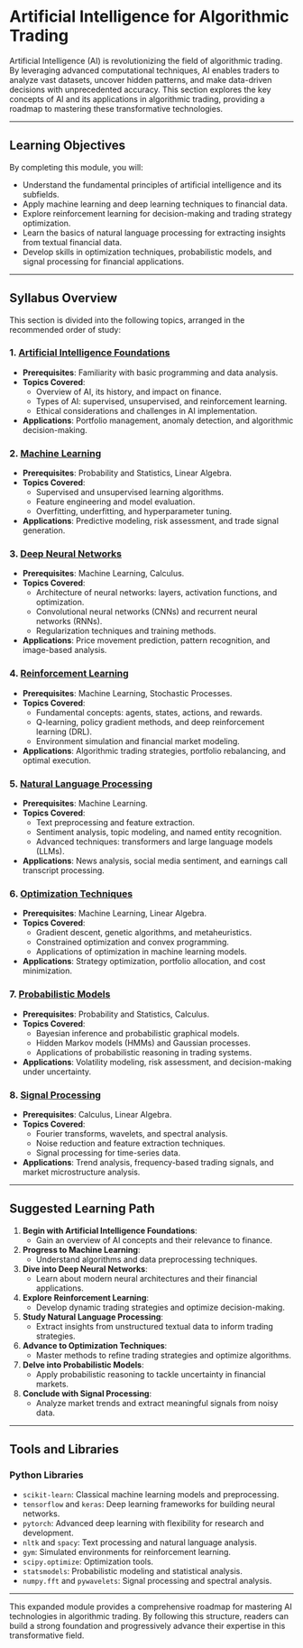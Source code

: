 # Artificial Intelligence for Algorithmic Trading

Artificial Intelligence (AI) is revolutionizing the field of algorithmic trading. By leveraging advanced computational techniques, AI enables traders to analyze vast datasets, uncover hidden patterns, and make data-driven decisions with unprecedented accuracy. This section explores the key concepts of AI and its applications in algorithmic trading, providing a roadmap to mastering these transformative technologies.

---

## Learning Objectives

By completing this module, you will:
- Understand the fundamental principles of artificial intelligence and its subfields.
- Apply machine learning and deep learning techniques to financial data.
- Explore reinforcement learning for decision-making and trading strategy optimization.
- Learn the basics of natural language processing for extracting insights from textual financial data.
- Develop skills in optimization techniques, probabilistic models, and signal processing for financial applications.

---

## Syllabus Overview

This section is divided into the following topics, arranged in the recommended order of study:

### 1. [Artificial Intelligence Foundations](artificial-intelligence/README.md)
- **Prerequisites**: Familiarity with basic programming and data analysis.
- **Topics Covered**:
  - Overview of AI, its history, and impact on finance.
  - Types of AI: supervised, unsupervised, and reinforcement learning.
  - Ethical considerations and challenges in AI implementation.
- **Applications**: Portfolio management, anomaly detection, and algorithmic decision-making.

### 2. [Machine Learning](machine-learning/README.md)
- **Prerequisites**: Probability and Statistics, Linear Algebra.
- **Topics Covered**:
  - Supervised and unsupervised learning algorithms.
  - Feature engineering and model evaluation.
  - Overfitting, underfitting, and hyperparameter tuning.
- **Applications**: Predictive modeling, risk assessment, and trade signal generation.

### 3. [Deep Neural Networks](deep-neural-networks/README.md)
- **Prerequisites**: Machine Learning, Calculus.
- **Topics Covered**:
  - Architecture of neural networks: layers, activation functions, and optimization.
  - Convolutional neural networks (CNNs) and recurrent neural networks (RNNs).
  - Regularization techniques and training methods.
- **Applications**: Price movement prediction, pattern recognition, and image-based analysis.

### 4. [Reinforcement Learning](reinforcement-learning/README.md)
- **Prerequisites**: Machine Learning, Stochastic Processes.
- **Topics Covered**:
  - Fundamental concepts: agents, states, actions, and rewards.
  - Q-learning, policy gradient methods, and deep reinforcement learning (DRL).
  - Environment simulation and financial market modeling.
- **Applications**: Algorithmic trading strategies, portfolio rebalancing, and optimal execution.

### 5. [Natural Language Processing](natural-language-processing/README.md)
- **Prerequisites**: Machine Learning.
- **Topics Covered**:
  - Text preprocessing and feature extraction.
  - Sentiment analysis, topic modeling, and named entity recognition.
  - Advanced techniques: transformers and large language models (LLMs).
- **Applications**: News analysis, social media sentiment, and earnings call transcript processing.

### 6. [Optimization Techniques](optimization-techniques/README.md)
- **Prerequisites**: Machine Learning, Linear Algebra.
- **Topics Covered**:
  - Gradient descent, genetic algorithms, and metaheuristics.
  - Constrained optimization and convex programming.
  - Applications of optimization in machine learning models.
- **Applications**: Strategy optimization, portfolio allocation, and cost minimization.

### 7. [Probabilistic Models](probabilistic-models/README.md)
- **Prerequisites**: Probability and Statistics, Calculus.
- **Topics Covered**:
  - Bayesian inference and probabilistic graphical models.
  - Hidden Markov models (HMMs) and Gaussian processes.
  - Applications of probabilistic reasoning in trading systems.
- **Applications**: Volatility modeling, risk assessment, and decision-making under uncertainty.

### 8. [Signal Processing](signal-processing/README.md)
- **Prerequisites**: Calculus, Linear Algebra.
- **Topics Covered**:
  - Fourier transforms, wavelets, and spectral analysis.
  - Noise reduction and feature extraction techniques.
  - Signal processing for time-series data.
- **Applications**: Trend analysis, frequency-based trading signals, and market microstructure analysis.

---

## Suggested Learning Path

1. **Begin with Artificial Intelligence Foundations**:
   - Gain an overview of AI concepts and their relevance to finance.
2. **Progress to Machine Learning**:
   - Understand algorithms and data preprocessing techniques.
3. **Dive into Deep Neural Networks**:
   - Learn about modern neural architectures and their financial applications.
4. **Explore Reinforcement Learning**:
   - Develop dynamic trading strategies and optimize decision-making.
5. **Study Natural Language Processing**:
   - Extract insights from unstructured textual data to inform trading strategies.
6. **Advance to Optimization Techniques**:
   - Master methods to refine trading strategies and optimize algorithms.
7. **Delve into Probabilistic Models**:
   - Apply probabilistic reasoning to tackle uncertainty in financial markets.
8. **Conclude with Signal Processing**:
   - Analyze market trends and extract meaningful signals from noisy data.

---

## Tools and Libraries

### Python Libraries
- `scikit-learn`: Classical machine learning models and preprocessing.
- `tensorflow` and `keras`: Deep learning frameworks for building neural networks.
- `pytorch`: Advanced deep learning with flexibility for research and development.
- `nltk` and `spacy`: Text processing and natural language analysis.
- `gym`: Simulated environments for reinforcement learning.
- `scipy.optimize`: Optimization tools.
- `statsmodels`: Probabilistic modeling and statistical analysis.
- `numpy.fft` and `pywavelets`: Signal processing and spectral analysis.

---

This expanded module provides a comprehensive roadmap for mastering AI technologies in algorithmic trading. By following this structure, readers can build a strong foundation and progressively advance their expertise in this transformative field.
